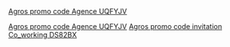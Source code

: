 
<a href="https://argosok.shop/index/user/register/invite_code/JMA3YU.html">Agros promo code Agence UQFYJV</a>

<a href="https://argosok.shop/index/user/register/invite_code/UQFYJV.html">Agros promo code Agence UQFYJV</a>
<a href="https://argosok.shop/index/user/register/invite_code/DS82BX.html">Agros promo code invitation Co_working DS82BX</a>